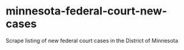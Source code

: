 minnesota-federal-court-new-cases
=================================

Scrape listing of new federal court cases in the District of Minnesota
